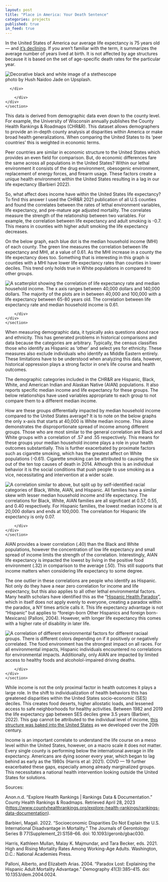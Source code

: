 ```yaml
---
layout: post
title: "Place in America: Your Death Sentence"
categories: projects
published: true
in_feed: true
---
```


In the United States of America our average life expectancy is 75 years old — and [it’s declining]("https://www.npr.org/sections/health-shots/2022/12/22/1144864971/american-life-expectancy-is-now-at-its-lowest-in-nearly-two-decades"). If you aren’t familiar with the term, it summarizes the average number of years lived at birth. It is not affected by age structures because it is based on the set of age-specific death rates for the particular year.

 <section>
	<div class="box alt">
		<div class="row gtr-50 gtr-uniform">
			<div class="col-12"><span class="image fit"><img src="https://drive.google.com/uc?export-download&id=1kwLwaPDYIvIJwwCljrX133ZubkrPoWcg" alt="Decorative black and white image of a stethescope"  /></span> 
        <figcaption>photo by Hush Naidoo Jade on Upsplash.</figcaption>

      </div>
			
		</div>
	</div>
	</section>

This data is derived from demographic data even down to the county level. For example, the University of Wisconsin annually publishes the County Health Rankings & Roadmaps (CHR&R). This dataset allows demographers to provide an in-depth county analysis at disparities within America or make broad health generalizations. When comparing the United States to its ‘peer countries’ this is weighted in economic terms.

Peer countries are similar in economic structure to the United States which provides an even field for comparison. But, do economic differences fare the same across all populations in the United States? Within our lethal environment it consists of the drug environment, obesogenic environment, replacement of energy forces, and firearm usage. These factors create a unique health environment within the United States resulting in a lag in our life expectancy (Barbieri 2022).

So, what affect does income have within the United States life expectancy? To find this answer I used the CHR&R 2021 publication of all U.S counties and found the correlates between the rates of lethal environment variables, life expectancy, and pre-mature age adjusted mortality. The correlates measure the strength of the relationship between two variables. For example, the correlation between life expectancy and adult smoking is -0.7. This means in counties with higher adult smoking the life expectancy decreases.

On the below graph, each blue dot is the median household income (MHI) of each county. The green line measures the correlation between life expectancy and MHI, at a value of 0.61. As the MHI increase in a county the life expectancy does too. Something that is interesting in this graph is counties with a MHI have lower life expectancy rates than counties in lower deciles. This trend only holds true in White populations in compared to other groups.

<section>
	<div class="box alt">
		<div class="row gtr-50 gtr-uniform">
			<div class="col-12"><span class="image fit"><img src="https://drive.google.com/uc?export-download&id=1qlt_KMfx-zRRA3bHZEXaWY6-l-o_IhPo" alt="A scatterplot showing the correlation of life expectancy rate and median household income. The x axis ranges between 40,000 dollars and 140,000 dollars. The majority of the plots are in between 40,000 and 100,000 with a life expectancy between 65-80 years old. The correlation between life expectancy rate and median household income is 0.61." /></span></div>
			
		</div>
	</div>
	</section>

When measuring demographic data, it typically asks questions about race and ethnicity. This has generated problems in historical comparisons and data because the categories are arbitrary. Typically, the census classifies those who identify as Hispanic as ‘other’ and select yes for ethnicity. These measures also exclude individuals who identify as Middle Eastern entirely. These limitations have to be understood when analyzing this data, however, historical oppression plays a strong factor in one’s life course and health outcomes.

The demographic categories included in the CHR&R are Hispanic, Black, White, and American Indian and Alaskan Native (AIAN) populations. It also reports specific median income and life expectancy for these groups. The below relationships have used variables appropriate to each group to not compare them to a different median income.

How are these groups differentially impacted by median household income compared to the United States average? It is to note on the below graphs the only x-axis that starts at 40,000 is White median income. This alone demonstrates the disproportionate spread of income among different groups. Those who are most similar to the general correlation are Black and White groups with a correlation of .57 and .55 respectively. This means for these groups your median household income plays a role in your health outcomes substantially. This is further exacerbated by proximate factors such as cigarette smoking, which has the greatest affect on White populations (-0.61). Cigarette smoking can be attributed to causing the six out of the ten top causes of death in 2014. Although this is an individual behavior it is the social conditions that push people to use smoking as a vice, necessitating and intervention at a wider scale.

<section>
	<div class="box alt">
		<div class="row gtr-50 gtr-uniform">
			<div class="col-12"><span class="image fit"><img src="https://drive.google.com/uc?export-download&id=17Vl3kYRVM9BEQvEP-NTp1bSUiUojVgr1" alt="A correlation similar to above, but split up by self-identified racial categories of Black, White, AIAN, and Hispanic. All families have a similar skew with lesser median household income and life expectancy. The correlations for Black, White, AIAN families are all significant at 0.57, 0.55, and 0.40 respectively. For Hispanic families, the lowest median income is at 20,000 dollars and ends at 100,000. The correlation for Hispanic life expectancy is only 0.07." /></span></div>
			
		</div>
	</div>
	</section>

AIAN provides a lower correlation (.40) than the Black and White populations, however the concentration of low life expectancy and small spread of income limits the strength of the correlation. Interestingly, AIAN life expectancy is impacted the lowest by living in the positive food environment (.32) in comparison to the average (.50). This still supports that income matters when considering life expectancy to some degree.

The one outlier in these correlations are people who identify as Hispanic. Not only do they have a near zero correlation for income and life expectancy, but this also applies to all other lethal environmental factors. Many health scholars have identified this as the “[Hispanic Health Paradox]("https://www.nytimes.com/2020/06/27/opinion/sunday/hispanic-americans.html#:~:text=It's%20a%20paradox%20because%20the,and%2074.9%20years%20for%20blacks.")”, which in itself does not apply evenly to everyone, creating a paradox within the paradox, a NY times article calls it. This life expectancy advantage is not “Hispanic” but applies to “foreign-born Other Hispanics and foreign born- Mexicans) (Palloni, 2004). However, with longer life expectancy this comes with a higher rate of disability in later life.

<section>
	<div class="box alt">
		<div class="row gtr-50 gtr-uniform">
			<div class="col-12"><span class="image fit"><img src="https://drive.google.com/uc?export-download&id=1q6tHnqwVtmIp_wKrypvH1nDrDirGtgL_/" alt="A correlation of different environmental factors for different raciaal groups. There is different colors depending on if it positively or negatively correlated. The food environment has the strongest impact on all races. For all environmental impacts, Hispanic individuals encountered no correlations for environmental impacts. Additionally, only AIAN are impacted by limited access to healthy foods and alcoholol-impaired driving deaths." /></span></div>
			
		</div>
	</div>
	</section>

While income is not the only proximal factor in health outcomes it plays a large role. In the shift to individualization of health behaviors this has greatened disparities within the United States socio-economic (SES) deciles. This creates food deserts, higher allostatic loads, and lessened access to safe neighborhoods for healthy activities. Between 1982 and 2019 the life expectancy gap between SES deciles grew 3.5 years (Barbieri, 2022). This gap cannot be attributed to the individual level of income, [this structure was baked into the United States]("https://wagner.nyu.edu/impact/research/publications/stuck-place-urban-neighborhoods-and-end-progress-toward-racial") as we developed over the 20th century.

Income is an important correlate to understand the life course on a meso level within the United States, however, on a macro scale it does not matter. Every single county is performing below the international average in life expectancy. Americans are dying sooner every year, which began to lag behind as early as the 1980s (Harris et al: 2021). COVD — 19 further exacerbated these gaps, especially among already marginalized groups. This necessitates a national health intervention looking outside the United States for solutions.

Sources:

Anon.n.d. “Explore Health Rankings | Rankings Data & Documentation.” County Health Rankings & Roadmaps. Retrieved April 28, 2023 (https://www.countyhealthrankings.org/explore-health-rankings/rankings-data-documentation).

Barbieri, Magali. 2022. “Socioeconomic Disparities Do Not Explain the U.S. International Disadvantage in Mortality.” The Journals of Gerontology: Series B 77(Supplement_2):S158–66. doi: 10.1093/geronb/gbac030.

Harris, Kathleen Mullan, Malay K. Majmundar, and Tara Becker, eds. 2021. High and Rising Mortality Rates Among Working-Age Adults. Washington, D.C.: National Academies Press.

Palloni, Alberto, and Elizabeth Arias. 2004. “Paradox Lost: Explaining the Hispanic Adult Mortality Advantage.” Demography 41(3):385–415. doi: 10.1353/dem.2004.0024.
